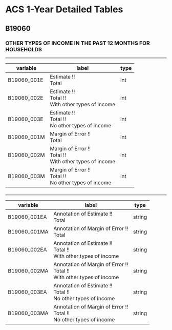 # ACS 1-Year Detailed Tables

## B19060

### OTHER TYPES OF INCOME IN THE PAST 12 MONTHS FOR HOUSEHOLDS

___

| variable | label | type |
| ----- | ----- | ----- |
| B19060_001E | Estimate !!<br>Total | int |
| B19060_002E | Estimate !!<br>Total !!<br>With other types of income | int |
| B19060_003E | Estimate !!<br>Total !!<br>No other types of income | int |
| B19060_001M | Margin of Error !!<br>Total | int |
| B19060_002M | Margin of Error !!<br>Total !!<br>With other types of income | int |
| B19060_003M | Margin of Error !!<br>Total !!<br>No other types of income | int |
### 

___

| variable | label | type |
| ----- | ----- | ----- |
| B19060_001EA | Annotation of Estimate !!<br>Total | string |
| B19060_001MA | Annotation of Margin of Error !!<br>Total | string |
| B19060_002EA | Annotation of Estimate !!<br>Total !!<br>With other types of income | string |
| B19060_002MA | Annotation of Margin of Error !!<br>Total !!<br>With other types of income | string |
| B19060_003EA | Annotation of Estimate !!<br>Total !!<br>No other types of income | string |
| B19060_003MA | Annotation of Margin of Error !!<br>Total !!<br>No other types of income | string |

